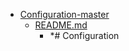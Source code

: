 - <a href = "E:\Node_projects\Node_Way\ArchivTSH_2\ArhivTimur_2\Configuration-master\cat.Configuration-master\dir.Configuration-master.md">Configuration-master</a>
    - <a href = "E:\Node_projects\Node_Way\ArchivTSH_2\ArhivTimur_2\Configuration-master\README.md">README.md</a>
        - *# Configuration
